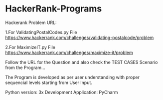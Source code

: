 # HackerRank-Programs


Hackerank Problem URL:

1.For ValidatingPostalCodes.py File
https://www.hackerrank.com/challenges/validating-postalcode/problem

2.For MaximizeIT.py File
https://www.hackerrank.com/challenges/maximize-it/problem

Follow the URL for the Question and also check the TEST CASES Scenario from the Program...

The Program is developed as per user understanding with proper sequencial levels starting from User Input.

Python version: 3x
Development Application: PyCharm

